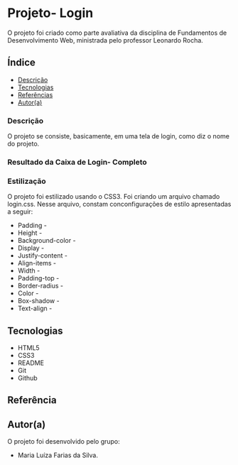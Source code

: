 # Projeto- Login

O projeto foi criado como parte avaliativa da disciplina de Fundamentos de Desenvolvimento Web, ministrada pelo professor Leonardo Rocha.

## Índice

* [Descrição](#descrição)
* [Tecnologias](#tecnologias)
* [Referências](#referência)
* [Autor(a)](#autora)

### Descrição 

O projeto se consiste, basicamente, em uma tela de login, como diz o nome do projeto.

### Resultado da Caixa de Login- Completo


### Estilização

O projeto foi estilizado usando o CSS3. Foi criando um arquivo chamado login.css. Nesse arquivo, constam conconfigurações de estilo apresentadas a seguir:

* Padding - 
* Height - 
* Background-color -
* Display -
* Justify-content - 
* Align-items -
* Width -
* Padding-top -
* Border-radius -
* Color -
* Box-shadow - 
* Text-align -

## Tecnologias

* HTML5 
* CSS3
* README
* Git
* Github

## Referência

## Autor(a)

O projeto foi desenvolvido pelo grupo:

* Maria Luíza Farias da Silva.